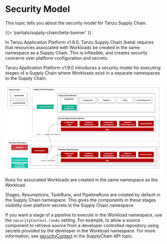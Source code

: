 # Security Model

This topic tells you about the security model for Tanzu Supply Chain.

{{> 'partials/supply-chain/beta-banner' }}

In Tanzu Application Platform v1.8.0, Tanzu Supply Chain (beta) requires that resources associated
with Workloads be created in the same namespace as a Supply Chain. This is inflexible, and
creates security concerns over platform configuration and secrets.

Tanzu Application Platform v1.9.0 introduces a security model for executing stages of a Supply Chain
where Workloads exist in a separate namespaces to the Supply Chain.

![Security Model Diagram](./images/security-model.png)

Runs for associated Workloads are created in the same namespace as the Workload.

Stages, Resumptions, TaskRuns, and PipelineRuns are created by default in the Supply Chain
namespace. This gives the components in these stages visibility over platform secrets in the Supply
Chain namespace.

If you want a stage of a pipeline to execute in the Workload
namespace, use the `securityContext.runAs` setting. For example, to allow a source component to
retrieve source from a developer controlled
repository using secrets provided by the developer in the Workload namespace.
For more information, see [securityContext](../../reference/api/supplychain.hbs.md#security-context)
in the SupplyChain API topic.
